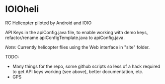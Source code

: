 IOIOheli
========

RC Helicopter piloted by Android and IOIO

API Keys in the apiConfig.java file, to enable working with demo keys, refactor/rename apiConfigTemplate.java to apiConfig.java.

*Note:* Currently helicopter flies using the Web interface in "site" folder.

TODO:

- Many things for the repo, some github scripts so less of a hack required to get API keys working (see above), better documentation, etc.
- GPS
